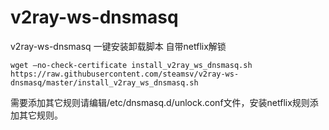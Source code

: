 # v2ray-ws-dnsmasq

v2ray-ws-dnsmasq 一键安装卸载脚本 自带netflix解锁

`wget —no-check-certificate install_v2ray_ws_dnsmasq.sh https://raw.githubusercontent.com/steamsv/v2ray-ws-dnsmasq/master/install_v2ray_ws_dnsmasq.sh`

需要添加其它规则请编辑/etc/dnsmasq.d/unlock.conf文件，安装netflix规则添加其它规则。
